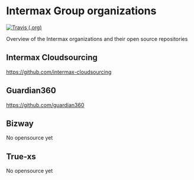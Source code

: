 # Intermax Group organizations

[![Travis (.org)](https://img.shields.io/travis/Intermax-Group/organizations.svg?style=flat-square)](https://travis-ci.org/Intermax-Group/organizations)

Overview of the Intermax organizations and their open source repositories

## Intermax Cloudsourcing

<https://github.com/intermax-cloudsourcing>

## Guardian360

<https://github.com/guardian360>

## Bizway

No opensource yet

## True-xs

No opensource yet
